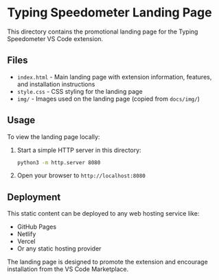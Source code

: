# Typing Speedometer Landing Page

This directory contains the promotional landing page for the Typing Speedometer VS Code extension.

## Files

- `index.html` - Main landing page with extension information, features, and installation instructions
- `style.css` - CSS styling for the landing page
- `img/` - Images used on the landing page (copied from `docs/img/`)

## Usage

To view the landing page locally:

1. Start a simple HTTP server in this directory:
   ```bash
   python3 -m http.server 8080
   ```

2. Open your browser to `http://localhost:8080`

## Deployment

This static content can be deployed to any web hosting service like:
- GitHub Pages
- Netlify
- Vercel
- Or any static hosting provider

The landing page is designed to promote the extension and encourage installation from the VS Code Marketplace.